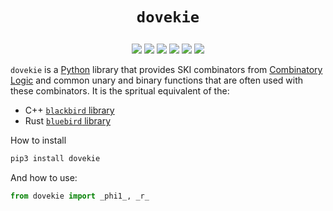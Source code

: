 # <p align="center">`dovekie`</p>

<p align="center">
    <a href="https://github.com/codereport/dovekie/issues" alt="contributions welcome">
        <img src="https://img.shields.io/badge/contributions-welcome-brightgreen.svg?style=flat" /></a>
    <a href="https://lbesson.mit-license.org/" alt="MIT license">
        <img src="https://img.shields.io/badge/License-MIT-blue.svg" /></a>    
    <a href="https://www.python.org/">
        <img src="https://img.shields.io/badge/Python-3-ff69b4.svg"/></a>
    <a href="https://github.com/codereport?tab=followers" alt="GitHub followers">
        <img src="https://img.shields.io/github/followers/codereport.svg?style=social&label=Follow" /></a>
    <a href="https://GitHub.com/codereport/dovekie/stargazers/" alt="GitHub stars">
        <img src="https://img.shields.io/github/stars/codereport/dovekie.svg?style=social&label=Star" /></a>
    <a href="https://twitter.com/code_report" alt="Twitter">
        <img src="https://img.shields.io/twitter/follow/code_report.svg?style=social&label=@code_report" /></a>
</p>

`dovekie` is a [Python](https://www.python.org/) library that provides SKI combinators from [Combinatory Logic](https://combinatorylogic.com/) and common unary and binary functions that are often used with these combinators. It is the spritual equivalent of the:

* C++ [`blackbird` library](https://github.com/codereport/blackbird)
* Rust [`bluebird` library](https://github.com/codereport/bluebird)

How to install 
```bash
pip3 install dovekie
```

And how to use:
```py
from dovekie import _phi1_, _r_
```